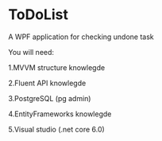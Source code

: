 # ToDoList
A WPF application for checking undone task

You will need:

1.MVVM structure knowlegde

2.Fluent API knowlegde

3.PostgreSQL (pg admin)

4.EntityFrameworks knowlegde

5.Visual studio (.net core 6.0)
